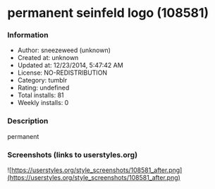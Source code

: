 # permanent seinfeld logo (108581)

### Information
- Author: sneezeweed (unknown)
- Created at: unknown
- Updated at: 12/23/2014, 5:47:42 AM
- License: NO-REDISTRIBUTION
- Category: tumblr
- Rating: undefined
- Total installs: 81
- Weekly installs: 0


### Description
permanent


### Screenshots (links to userstyles.org)
![https://userstyles.org/style_screenshots/108581_after.png](https://userstyles.org/style_screenshots/108581_after.png)


